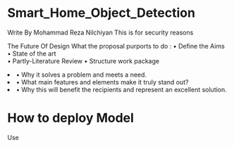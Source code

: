 # Smart_Home_Object_Detection
Write By Mohammad Reza Nilchiyan
This is for security reasons 

The Future Of Design
What the proposal purports to do :
• Define the Aims 
• State of the art  
• Partly-Literature Review
• Structure work package
   <li>• Why it solves a problem and meets a need.</li>
   <li>• What main features and elements make it truly stand out?</li>
   <li>• Why this will benefit the recipients and represent an excellent solution.</li>

# How to deploy Model
Use 

